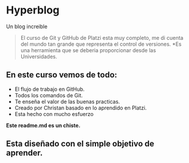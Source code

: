 # Hyperblog
Un blog increible
> El curso de Git y GitHub de Platzi esta muy completo, me di cuenta del mundo tan grande que representa el control de versiones.
> *Es una herramienta que se deberia proporcionar desde las Universidades.
## En este curso vemos de todo:
* El flujo de trabajo en GitHub.
* Todos los comandos de Git.
* Te enseña el valor de las buenas practicas.
* Creado por Christan basado en lo aprendido en Platzi.
* Esta hecho con mucho esfuerzo

**Este readme.md es un chiste.**
## Esta diseñado con el simple objetivo de aprender.